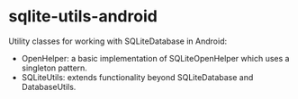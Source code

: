 sqlite-utils-android
====================

Utility classes for working with SQLiteDatabase in Android:
- OpenHelper: a basic implementation of SQLiteOpenHelper which uses a singleton pattern.
- SQLiteUtils: extends functionality beyond SQLiteDatabase and DatabaseUtils.
